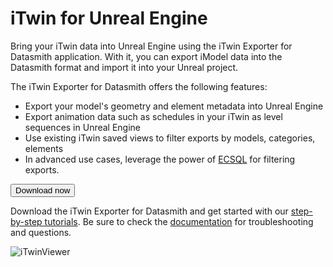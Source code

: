 # iTwin for Unreal Engine

Bring your iTwin data into Unreal Engine using the iTwin Exporter for Datasmith application.
With it, you can export iModel data into the Datasmith format and import it into
your Unreal project.

The iTwin Exporter for Datasmith offers the following features:

- Export your model's geometry and element metadata into Unreal Engine
- Export animation data such as schedules in your iTwin as level sequences in Unreal Engine
- Use existing iTwin saved views to filter exports by models, categories, elements
- In advanced use cases, leverage the power of [ECSQL](https://www.itwinjs.org/learning/ecsql/) for filtering exports.

<a href="https://autoupdatecdn.bentley.com/itwinexporterdatasmith/iTwinDatasmithExporterSetup.exe" download>
  <button class="iui-button iui-high-visibility download-button" type="button">
    <span class="iui-label">
      Download now
    </span>
  </button>
</a>

Download the iTwin Exporter for Datasmith and get started with our
[step-by-step tutorials](/unreal/integration/tutorials).
Be sure to check the [documentation](/unreal/integration/overview) for troubleshooting and questions.

<img src="/images/unreal-export-app-fullscreen.png" alt="iTwinViewer" title="iTwin Viewer" style="max-width:100%;max-height:500px;"/>
